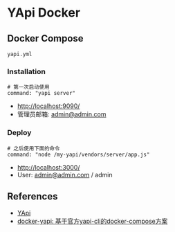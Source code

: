 # YApi Docker

## Docker Compose
`yapi.yml`

### Installation
```
# 第一次启动使用
command: "yapi server"
```
- [http://localhost:9090/](http://localhost:9090/)
- 管理员邮箱: admin@admin.com

### Deploy
```
# 之后使用下面的命令
command: "node /my-yapi/vendors/server/app.js"
```
- [http://localhost:3000/](http://localhost:3000/)
- User: admin@admin.com / admin

## References
- [YApi](https://github.com/YMFE/yapi)
- [docker-yapi: 基于官方yapi-cli的docker-compose方案](https://github.com/Ryan-Miao/docker-yapi)